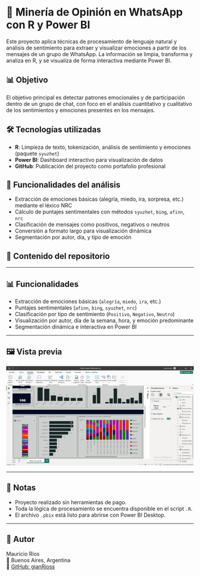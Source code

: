 # 🧠 Minería de Opinión en WhatsApp con R y Power BI

Este proyecto aplica técnicas de procesamiento de lenguaje natural y análisis de sentimiento para extraer y visualizar emociones a partir de los mensajes de un grupo de WhatsApp. La información se limpia, transforma y analiza en R, y se visualiza de forma interactiva mediante Power BI.

## 📊 Objetivo

El objetivo principal es detectar patrones emocionales y de participación dentro de un grupo de chat, con foco en el análisis cuantitativo y cualitativo de los sentimientos y emociones presentes en los mensajes.

## 🛠️ Tecnologías utilizadas

- **R**: Limpieza de texto, tokenización, análisis de sentimiento y emociones (paquete `syuzhet`)
- **Power BI**: Dashboard interactivo para visualización de datos
- **GitHub**: Publicación del proyecto como portafolio profesional

## 🧪 Funcionalidades del análisis

- Extracción de emociones básicas (alegría, miedo, ira, sorpresa, etc.) mediante el léxico NRC
- Cálculo de puntajes sentimentales con métodos `syuzhet`, `bing`, `afinn`, `nrc`
- Clasificación de mensajes como positivos, negativos o neutros
- Conversión a formato largo para visualización dinámica
- Segmentación por autor, día, y tipo de emoción

## 📂 Contenido del repositorio


---

## 📊 Funcionalidades

- Extracción de emociones básicas (`alegría`, `miedo`, `ira`, etc.)
- Puntajes sentimentales (`afinn`, `bing`, `syuzhet`, `nrc`)
- Clasificación por tipo de sentimiento (`Positivo`, `Negativo`, `Neutro`)
- Visualización por autor, día de la semana, hora, y emoción predominante
- Segmentación dinámica e interactiva en Power BI

---

## 🖼️ Vista previa

![Dashboard](dashboard-preview.png)

---

## 📌 Notas

- Proyecto realizado sin herramientas de pago.
- Toda la lógica de procesamiento se encuentra disponible en el script `.R`.
- El archivo `.pbix` está listo para abrirse con Power BI Desktop.

---

## 👤 Autor

Mauricio Ríos  
📍 Buenos Aires, Argentina  
🔗 [GitHub: gianRioss](https://github.com/gianRioss)
